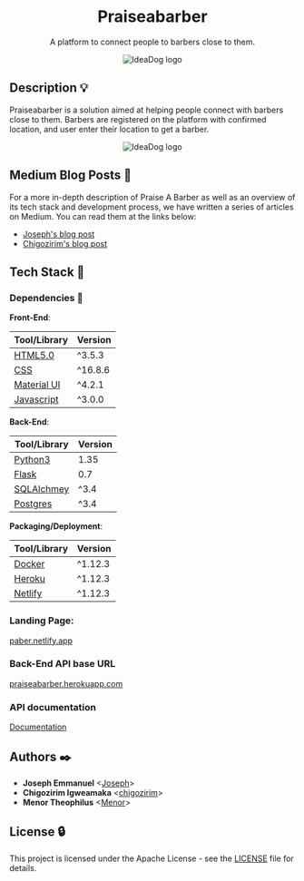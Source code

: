 <h1 align="center">Praiseabarber</h1>
<p align="center">
  A platform to connect people to barbers close to them.
</p>

<p align="center">
  <img src="https://github.com/iChigozirim/Praise_A_Barber/blob/main/web_static/img/paberlogo.png?raw=true"
       alt="IdeaDog logo"
  />
</p>

## Description :bulb:

Praiseabarber is a solution aimed at helping people connect with barbers close to them.
Barbers are registered on the platform with confirmed location, and user enter their location to get a barber.

<p align="center">
  <img src="https://github.com/iChigozirim/Praise_A_Barber/blob/main/web_static/img/index.png?raw=true"
       alt="IdeaDog logo"
  />
</p>

## Medium Blog Posts :newspaper:

For a more in-depth description of Praise A Barber as well as an overview of its tech stack and development process, we have written a series of articles on Medium. You can read them at the links below:

- [Joseph's blog post](https://medium.com/@donjoedbest/praiseabarber-29785ab71f89)
- [Chigozirim's blog post](https://medium.com/@iamokwukwe/praise-a-barber-and-warn-people-about-a-barber-26b0e9179cd3)


## Tech Stack :poodle:



### Dependencies :couple:

**Front-End**:

| Tool/Library                                                                       | Version |
| ---------------------------------------------------------------------------------- | ------- |
| [HTML5.0](https://www.typescriptlang.org/)                                      | ^3.5.3  |
| [CSS](https://reactjs.org/)                                                      | ^16.8.6 |
| [Material UI](https://material-ui.com/)                                            | ^4.2.1  |
| [Javascript](https://frontarm.com/navi/en/)                                              | ^3.0.0  |


**Back-End**:

| Tool/Library                           | Version |
| -------------------------------------- | ------- |
| [Python3](https://www.rust-lang.org/)     | 1.35    |
| [Flask](https://actix.rs/actix/actix/) | 0.7     |
| [SQLAlchmey](https://www.arangodb.com/)  | ^3.4    |
| [Postgres](https://www.arangodb.com/)  | ^3.4    |

**Packaging/Deployment**:

| Tool/Library                      | Version  |
| --------------------------------- | -------- |
| [Docker](https://parceljs.org/)   | ^1.12.3  |
| [Heroku](https://parceljs.org/)   | ^1.12.3  |
| [Netlify](https://parceljs.org/)   | ^1.12.3  |

### Landing Page:

[paber.netlify.app](https://paber.netlify.app/)

### Back-End API base URL

[praiseabarber.herokuapp.com](https://praiseabarber.herokuapp.com/api/v1)

### API documentation
[Documentation](https://praiseabarber.herokuapp.com/api/v1/docs)


## Authors :black_nib:

- **Joseph Emmanuel** <[Joseph](https://github.com/dnjoe96)>
- **Chigozirim Igweamaka** <[chigozirim](https://github.com/iChigozirim)>
- **Menor Theophilus** <[Menor](https://github.com/#)>

## License :lock:

This project is licensed under the Apache License - see the [LICENSE](./LICENSE) file for details.
